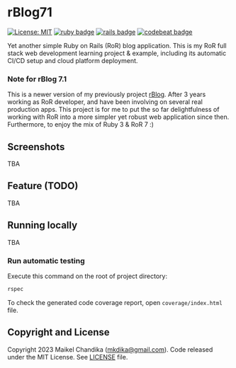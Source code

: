 # rBlog71

[![License: MIT](https://img.shields.io/badge/License-MIT-blue.svg)](/LICENSE)
[![ruby badge](https://img.shields.io/badge/Ruby-3.2.2-red)](https://www.ruby-lang.org/en/news/2023/03/30/ruby-3-2-2-released/)
[![rails badge](https://img.shields.io/badge/Rails-7.1-brightgreen)](https://guides.rubyonrails.org/7_1_release_notes.html)
[![codebeat badge](https://codebeat.co/badges/5d75a3b1-a3ab-4dd6-b9bf-f10fad7fe8a8)](https://codebeat.co/projects/github-com-mkdika-rblog71-main)

Yet another simple Ruby on Rails (RoR) blog application.
This is my RoR full stack web development learning project & example, including its automatic CI/CD setup and cloud platform deployment.

### Note for rBlog 7.1

This is a newer version of my previously project [rBlog](https://github.com/mkdika/rblog). After 3 years working as RoR developer, and have been involving on several real production apps. This project is for me to put the so far delightfulness of working with RoR into a more simpler yet robust web application since then. Furthermore, to enjoy the mix of Ruby 3 & RoR 7 :)

## Screenshots

TBA

## Feature (TODO)

TBA

## Running locally

TBA


### Run automatic testing

Execute this command on the root of project directory:

```bash
rspec
```

To check the generated code coverage report, open `coverage/index.html` file.

## Copyright and License

Copyright 2023 Maikel Chandika (mkdika@gmail.com). Code released under the MIT License. See [LICENSE](/LICENSE) file.